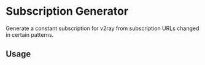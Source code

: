 # Subscription Generator

Generate a constant subscription for v2ray from subscription URLs changed in certain patterns.

## Usage

